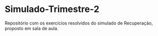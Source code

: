# Simulado-Trimestre-2
Repositório com os exercícios resolvidos do simulado de Recuperação, proposto em sala de aula.
